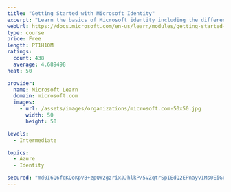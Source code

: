 ```yaml
---
title: "Getting Started with Microsoft Identity"
excerpt: "Learn the basics of Microsoft identity including the different types of tokens, account types, and supported topologies."
webUrl: https://docs.microsoft.com/en-us/learn/modules/getting-started-identity/
type: course
price: Free
length: PT1H10M
ratings:
  count: 438
  average: 4.689498
heat: 50

provider:
  name: Microsoft Learn
  domain: microsoft.com
  images:
    - url: /assets/images/organizations/microsoft.com-50x50.jpg
      width: 50
      height: 50

levels:
  - Intermediate

topics:
  - Azure
  - Identity

secured: "md0I6Q6fqKQoKpVB+zpQW2gzrixJJhlkP/5vZqtrSpIEdQ2EPnayv1Ms0EiGr4FWhS30uwbGDCWcJgspcFuvIqHHj6if/p6q4+su3R9oP15TMqzmcdpiqIdOW4rRzmvqvXT2irCT6GmPQ9TlT/1GKucLCLhU0vBkL6vHO9ROTXQ0Zl8O9N3LGe8gS/BGgMYZx/z2DKT1f68gs+jfFr5z12EpbOhmtoSSZmP8rjZuEg69Q/csnicRcQqQPqNgFCKWZe7iF0gRM1+9Qmam6PXxC/vaxLl9Yi0un9YGFlfmm3zwMEF15gBAOOI17BY+nFIVgBJ1BDKFh++3vG0AnUtlPZTLPjtOKMdGUVd9aWWuhPQLH7K5+BvmLpacTHZvlNrMaD8lQu56ZgC+X3pHXEJWxQRUJAbLCmOiMWw7I7J4HsM=;JXxUraAGmOMCeZpeOWr/2g=="
---
```


